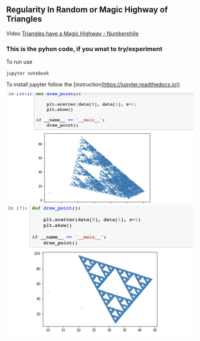 ## Regularity In Random or Magic Highway of Triangles



Video [Triangles have a Magic Highway - Numberphile](https://www.youtube.com/watch?v=wVH4MS6v23U)

### This is the pyhon code, if you wnat to try/experiment

To run use
```
jupyter notebook
```

To install jupyter follow the [instruction]https://jupyter.readthedocs.io()

![3points](img1.png)
![5points](img2.png)


